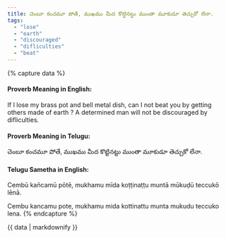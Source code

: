 ```yaml
---
title: చెంబూ కంచమూ పోతే, ముఖము మీద కొట్టినట్టు ముంతా మూకుడూ తెచ్చుకో లేనా.
tags:
  - "lose"
  - "earth"
  - "discouraged"
  - "difliculties"
  - "beat"
---
```


{% capture data %}
#### Proverb Meaning in English:
If I lose my brass pot and bell metal dish, can I not beat you by getting others made of earth ?
A determined man will not be discouraged by difliculties.

#### Proverb Meaning in Telugu:
చెంబూ కంచమూ పోతే, ముఖము మీద కొట్టినట్టు ముంతా మూకుడూ తెచ్చుకో లేనా.

#### Telugu Sametha in English:
Cembū kan̄camū pōtē, mukhamu mīda koṭṭinaṭṭu muntā mūkuḍū teccukō lēnā.

Cembu kancamu pote, mukhamu mida kottinattu munta mukudu teccuko lena.
{% endcapture %}

{{ data | markdownify }}

